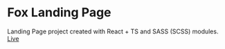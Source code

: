 # Fox Landing Page

Landing Page project created with React + TS and SASS (SCSS) modules.
[Live](https://fox-hubert-sajdak.netlify.app/)
